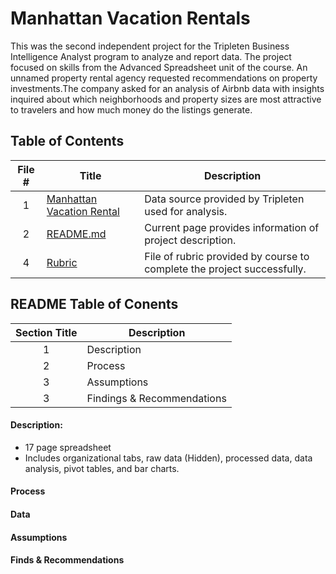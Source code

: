 # Manhattan Vacation Rentals #
 
 This was the second independent project for the Tripleten Business Intelligence Analyst program to analyze and report data. The project focused on skills from the Advanced Spreadsheet unit of the course.
An unnamed property rental agency requested recommendations on property investments.The company asked for an analysis of Airbnb data with insights inquired about which neighborhoods and property sizes are most attractive to travelers and how much money do the listings generate.

## Table of Contents ##
 
 | File # | Title | Description |
 | :-----------: | ----------- |----------- |
| 1 | [Manhattan Vacation Rental](https://github.com/Janna-Gomez/Data_projects_TripleTen/blob/main/Fresh%20Beats/Janna%20Gomez%20-%20Project%20Status%20Report.docx)| Data source provided by Tripleten used for analysis.|
| 2 | [README.md](https://github.com/Janna-Gomez/Data_projects_TripleTen/blob/main/Fresh%20Beats/Janna%20Gomez%20-%20Project%20Status%20Report.docx)| Current page provides information of project description. |
| 4 | [Rubric](https://github.com/Janna-Gomez/Data_projects_TripleTen/blob/main/Manhattan%20Rentals/Project_Rubric.pdf )|  File of rubric provided by course to complete the project successfully.|

 
## README Table of Conents ##
 
 | Section Title | Description |
 | :-----------: | ----------- |
 | 1 | Description| The description of the project purpose, software, format, visuals.|
 | 2 | Process | Description of steps taken and tools used to complete steps. |
 | 3 | Assumptions | Provides information of assumptions from Tripleten and factors based on data. |
 | 3 | Findings & Recommendations | Provided insights and recommendations based on data analysis. |
 
#### Description:
- 17 page spreadsheet
- Includes organizational tabs, raw data (Hidden), processed data, data analysis, pivot tables, and bar charts.

#### Process

#### Data

#### Assumptions

#### Finds & Recommendations
